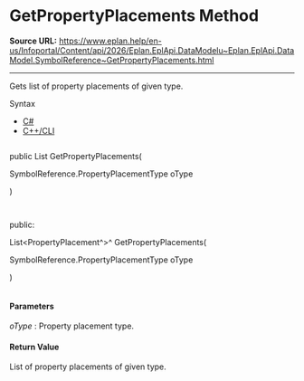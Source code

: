 # GetPropertyPlacements Method

**Source URL:** https://www.eplan.help/en-us/Infoportal/Content/api/2026/Eplan.EplApi.DataModelu~Eplan.EplApi.DataModel.SymbolReference~GetPropertyPlacements.html

---

Gets list of property placements of given type.

Syntax

- [C#](#i-syntax-CS)
- [C++/CLI](#i-syntax-CPP2005)

```
```
public List<PropertyPlacement> GetPropertyPlacements( 

   SymbolReference.PropertyPlacementType oType

)
```
```

```
```
public:

List<PropertyPlacement^>^ GetPropertyPlacements( 

   SymbolReference.PropertyPlacementType oType

)
```
```

#### Parameters

*oType*
:   Property placement type.

#### Return Value

List of property placements of given type.
